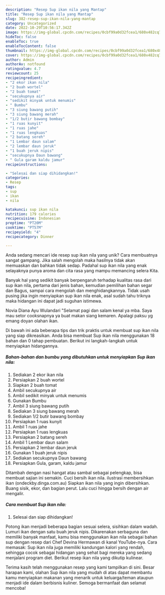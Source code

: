 ```yaml
---
description: "Resep Sup ikan nila yang Mantap"
title: "Resep Sup ikan nila yang Mantap"
slug: 382-resep-sup-ikan-nila-yang-mantap
category: Uncategorized
date: 2022-10-29T10:56:17.342Z
image: https://img-global.cpcdn.com/recipes/0cbf99a0d32fcea1/680x482cq70/sup-ikan-nila-foto-resep-utama.jpg
hideToc: false
enableToc: true
enableTocContent: false
thumbnail: https://img-global.cpcdn.com/recipes/0cbf99a0d32fcea1/680x482cq70/sup-ikan-nila-foto-resep-utama.jpg
cover: https://img-global.cpcdn.com/recipes/0cbf99a0d32fcea1/680x482cq70/sup-ikan-nila-foto-resep-utama.jpg
author: Admin
authorAv: notfound
ratingvalue: 4.7
reviewcount: 25
recipeingredient:
- "2 ekor ikan nila"
- "2 buah wortel"
- "2 buah tomat"
- "secukupnya air"
- "sedikit minyak untuk menumis"
- " Bumbu"
- "3 siung bawang putih"
- "3 siung bawang merah"
- "1/2 butir bawang bombay"
- "1 ruas kunyit"
- "1 ruas jahe"
- "1 ruas lengkuas"
- "2 batang sereh"
- "1 Lembar daun salam"
- "2 lembar daun jeruk"
- "1 buah jeruk nipis"
- "secukupnya Daun bawang"
- " Gula garam kaldu jamur"
recipeinstructions:

- "Selesai dan siap dihidangkan!"
categories:
- Resep
tags:
- sup
- ikan
- nila

katakunci: sup ikan nila 
nutrition: 179 calories
recipecuisine: Indonesian
preptime: "PT20M"
cooktime: "PT57M"
recipeyield: "4"
recipecategory: Dinner

---
```





Anda sedang mencari ide resep sup ikan nila yang unik? Cara membuatnya sangat gampang. Jika salah mengolah maka hasilnya tidak akan memuaskan dan bahkan tidak sedap. Padahal sup ikan nila yang enak selayaknya punya aroma dan cita rasa yang mampu memancing selera Kita.





Banyak hal yang sedikit banyak berpengaruh terhadap kualitas rasa dari sup ikan nila, pertama dari jenis bahan, kemudian pemilihan bahan segar dan Bagus, sampai cara mengolah dan menghidangkannya. Tidak usah pusing jika ingin menyiapkan sup ikan nila enak,      asal sudah tahu triknya maka hidangan ini dapat jadi suguhan istimewa.














Novia Diana Ayu Wulandari &#34;Selamat pagi dan salam kenal ya mba. Saya mau setor cooksnapnya ya buat makan siang kemaren. Apalagi paksu yg emang doyan olahan ikan.






Di bawah ini ada beberapa tips dan trik praktis untuk membuat sup ikan nila yang siap dikreasikan. Anda bisa membuat Sup ikan nila menggunakan 18 bahan dan 0 tahap pembuatan. Berikut ini langkah-langkah untuk menyiapkan hidangannya.

<!--inarticleads1-->

##### Bahan-bahan dan bumbu yang dibutuhkan untuk menyiapkan Sup ikan nila:

1. Sediakan 2 ekor ikan nila
1. Persiapkan 2 buah wortel
1. Siapkan 2 buah tomat
1. Ambil secukupnya air
1. Ambil sedikit minyak untuk menumis
1. Gunakan  Bumbu
1. Ambil 3 siung bawang putih
1. Sediakan 3 siung bawang merah
1. Sediakan 1/2 butir bawang bombay
1. Persiapkan 1 ruas kunyit
1. Ambil 1 ruas jahe
1. Persiapkan 1 ruas lengkuas
1. Persiapkan 2 batang sereh
1. Ambil 1 Lembar daun salam
1. Persiapkan 2 lembar daun jeruk
1. Gunakan 1 buah jeruk nipis
1. Sediakan secukupnya Daun bawang
1. Persiapkan  Gula, garam, kaldu jamur


Ditambah dengan nasi hangat atau sambal sebagai pelengkap, bisa membuat sajian ini semakin. Cuci bersih ikan nila. ilustrasi membersihkan ikan (ondeckby.dinga.com.au) Siapkan ikan nila yang ingin dibersihkan. Buang sisik, ekor, dan bagian perut. Lalu cuci hingga bersih dengan air mengalir. 

<!--inarticleads2-->

##### Cara membuat Sup ikan nila:


1. Selesai dan siap dihidangkan!

Potong ikan menjadi beberapa bagian sesuai selera, sisihkan dalam wadah. Lumuri ikan dengan satu buah jeruk nipis. Dikarenakan serbaguna dan memiliki banyak manfaat, kamu bisa menggunakan ikan nila sebagai bahan sup dengan resep dari Chef Devina Hermawan di kanal YouTube-nya. Cara memasak: Sup ikan nila juga memiliki kandungan kalori yang rendah, sehingga cocok sebagai hidangan yang sehat bagi mereka yang sedang menjalani program diet. Berikut resep ikan nila yang dikutip kulinear. 

Terima kasih telah menggunakan resep yang kami tampilkan di sini. Besar harapan kami, olahan Sup ikan nila yang mudah di atas dapat membantu kamu menyiapkan makanan yang menarik untuk keluarga/teman ataupun menjadi ide dalam berbisnis kuliner. Semoga bermanfaat dan selamat mencoba!
